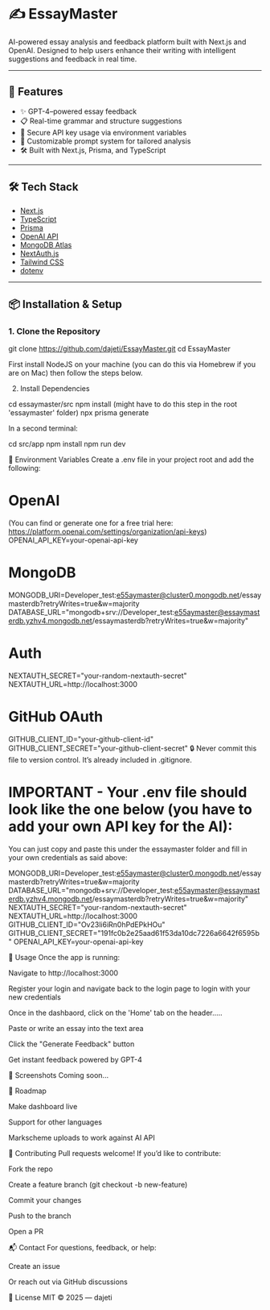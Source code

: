 # ✍️ EssayMaster

AI-powered essay analysis and feedback platform built with Next.js and OpenAI. Designed to help users enhance their writing with intelligent suggestions and feedback in real time.

---

## 🚀 Features

- ✨ GPT-4–powered essay feedback
- 📋 Real-time grammar and structure suggestions
- 🔐 Secure API key usage via environment variables
- 🧠 Customizable prompt system for tailored analysis
- 🛠️ Built with Next.js, Prisma, and TypeScript

---

## 🛠️ Tech Stack

- [Next.js](https://nextjs.org/)
- [TypeScript](https://www.typescriptlang.org/)
- [Prisma](https://www.prisma.io/)
- [OpenAI API](https://platform.openai.com/)
- [MongoDB Atlas](https://www.mongodb.com/cloud/atlas)
- [NextAuth.js](https://next-auth.js.org/)
- [Tailwind CSS](https://tailwindcss.com/)
- [dotenv](https://www.npmjs.com/package/dotenv)

---

## 📦 Installation & Setup

### 1. **Clone the Repository**

git clone https://github.com/dajeti/EssayMaster.git
cd EssayMaster

First install NodeJS on your machine (you can do this via Homebrew if you are on Mac) then
follow the steps below.

2. Install Dependencies

cd essaymaster/src
npm install (might have to do this step in the root 'essaymaster' folder)
npx prisma generate

In a second terminal:

cd src/app
npm install
npm run dev


🧠 Environment Variables
Create a .env file in your project root and add the following:


# OpenAI

(You can find or generate one for a free trial here: https://platform.openai.com/settings/organization/api-keys)
OPENAI_API_KEY=your-openai-api-key

# MongoDB
MONGODB_URI=Developer_test:e55aymaster@cluster0.mongodb.net/essaymasterdb?retryWrites=true&w=majority
DATABASE_URL="mongodb+srv://Developer_test:e55aymaster@essaymasterdb.yzhv4.mongodb.net/essaymasterdb?retryWrites=true&w=majority"

# Auth
NEXTAUTH_SECRET="your-random-nextauth-secret"
NEXTAUTH_URL=http://localhost:3000

# GitHub OAuth
GITHUB_CLIENT_ID="your-github-client-id"
GITHUB_CLIENT_SECRET="your-github-client-secret"
🔒 Never commit this file to version control. It’s already included in .gitignore.

# IMPORTANT - Your .env file should look like the one below (you have to add your own API key for the AI):

You can just copy and paste this under the essaymaster folder and fill in your own credentials as said above:

MONGODB_URI=Developer_test:e55aymaster@cluster0.mongodb.net/essaymasterdb?retryWrites=true&w=majority
DATABASE_URL="mongodb+srv://Developer_test:e55aymaster@essaymasterdb.yzhv4.mongodb.net/essaymasterdb?retryWrites=true&w=majority"
NEXTAUTH_SECRET="your-random-nextauth-secret"
NEXTAUTH_URL=http://localhost:3000
GITHUB_CLIENT_ID="Ov23li6iRn0hPdEPkHOu"
GITHUB_CLIENT_SECRET="191fc0b2e25aad61f53da10dc7226a6642f6595b"
OPENAI_API_KEY=your-openai-api-key

📄 Usage
Once the app is running:

Navigate to http://localhost:3000

Register your login and navigate back to the login page to login with your new credentials

Once in the dashbaord, click on the 'Home' tab on the header.....

Paste or write an essay into the text area

Click the "Generate Feedback" button

Get instant feedback powered by GPT-4

📸 Screenshots
Coming soon...

🚧 Roadmap

 Make dashboard live

 Support for other languages

 Markscheme uploads to work against AI API

🤝 Contributing
Pull requests welcome! If you’d like to contribute:

Fork the repo

Create a feature branch (git checkout -b new-feature)

Commit your changes

Push to the branch

Open a PR

📬 Contact
For questions, feedback, or help:

Create an issue

Or reach out via GitHub discussions

📃 License
MIT © 2025 — dajeti
